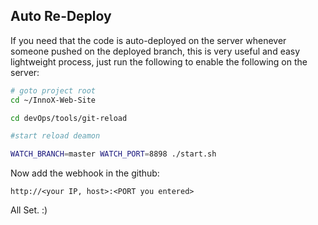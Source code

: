 Auto Re-Deploy
--------------
If you need that the code is auto-deployed on the server whenever someone pushed on the deployed branch, this is very useful and easy lightweight process, just run the following to enable the following on the server:

```bash
# goto project root
cd ~/InnoX-Web-Site

cd devOps/tools/git-reload

#start reload deamon

WATCH_BRANCH=master WATCH_PORT=8898 ./start.sh
```
Now add the webhook in the github:
```
http://<your IP, host>:<PORT you entered>
```
All Set. :)